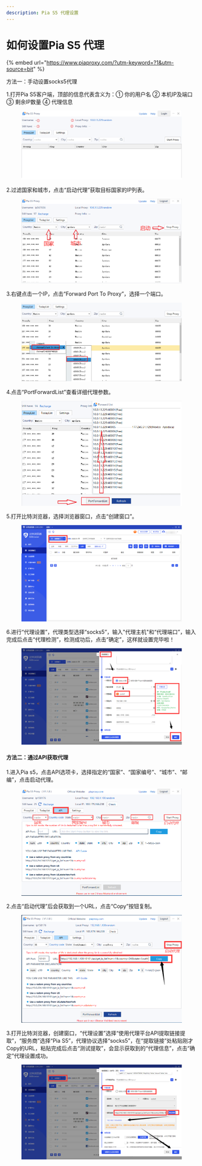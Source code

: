 ```yaml
---
description: Pia S5 代理设置
---
```


# 如何设置Pia S5 代理



{% embed url="https://www.piaproxy.com/?utm-keyword=?1&utm-source=bit" %}

方法一：手动设置socks5代理

1.打开Pia S5客户端，顶部的信息代表含义为：① 你的用户名 ② 本机IP及端口 ③ 剩余IP数量 ④ 代理信息

<figure><img src="../../.gitbook/assets/1 (19).png" alt=""><figcaption></figcaption></figure>

2.过滤国家和城市，点击“启动代理”获取目标国家的IP列表。

<figure><img src="../../.gitbook/assets/2 (10).png" alt=""><figcaption></figcaption></figure>

3.右键点击一个IP，点击“Forward Port To Proxy”，选择一个端口。

<figure><img src="../../.gitbook/assets/3 (18).png" alt=""><figcaption></figcaption></figure>

4.点击“PortForwardList”查看详细代理参数。

<figure><img src="../../.gitbook/assets/4 (2).png" alt=""><figcaption></figcaption></figure>

5.打开比特浏览器，选择浏览器窗口，点击“创建窗口”。

<figure><img src="../../.gitbook/assets/5 (1) (1).png" alt=""><figcaption></figcaption></figure>

6.进行“代理设置”，代理类型选择“socks5”，输入"代理主机"和“代理端口”，输入完成后点击“代理检测”，检测成功后，点击“确定”，这样就设置完毕啦！

<figure><img src="../../.gitbook/assets/6 (1) (1).png" alt=""><figcaption></figcaption></figure>

#### 方法二：通过API获取代理

1.进入Pia s5，点击API选项卡，选择指定的“国家”、“国家编号”、“城市”、“邮编”，点击启动代理。

<figure><img src="../../.gitbook/assets/1 (21).png" alt=""><figcaption></figcaption></figure>

2.点击“启动代理”后会获取到一个URL，点击“Copy”按钮复制。

<figure><img src="../../.gitbook/assets/企业微信截图_16620011745681.png" alt=""><figcaption></figcaption></figure>

3.打开比特浏览器，创建窗口，“代理设置”选择“使用代理平台API提取链接提取”，“服务商”选择“Pia S5”，代理协议选择“socks5”，在“提取链接”处粘贴刚才Copy的URL，粘贴完成后点击“测试提取”，会显示获取到的“代理信息”，点击“确定”代理设置成功。

<figure><img src="../../.gitbook/assets/企业微信截图_16620017078340 (1).png" alt=""><figcaption></figcaption></figure>
